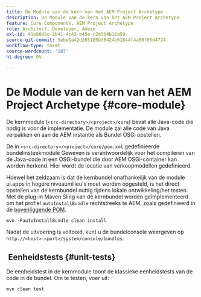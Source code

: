 ```yaml
---
title: De Module van de kern van het AEM Project Archetype
description: De Module van de kern van het AEM Project Archetype
feature: Core Components, AEM Project Archetype
role: Architect, Developer, Admin
exl-id: 49e80d8c-2b41-4c42-b45e-c2e3b4b16a59
source-git-commit: 3ebe1a42d265185b36424b01844f4a00f05d4724
workflow-type: tm+mt
source-wordcount: '187'
ht-degree: 0%

---
```


# De Module van de kern van het AEM Project Archetype {#core-module}

De kernmodule (`<src-directory>/<project>/core`) bevat alle Java-code die nodig is voor de implementatie. De module zal alle code van Java verpakken en aan de AEM instantie als Bundel OSGi opstellen.

De in `<src-directory>/<project>/core/pom.xml` gedefinieerde bundelinsteekmodule Geweven is verantwoordelijk voor het compileren van de Java-code in een OSGi-bundel die door AEM OSGi-container kan worden herkend. Hier wordt de locatie van verkoopmodellen gedefinieerd.

Hoewel het zeldzaam is dat de kernbundel onafhankelijk van de module ui.apps in hogere niveaumilieu&#39;s moet worden opgesteld, is het direct opstellen van de kernbundel nuttig tijdens lokale ontwikkeling/het testen. Met de plug-in Maven Sling kan de kernbundel worden geïmplementeerd om het profiel `autoInstallBundle` rechtstreeks te AEM, zoals gedefinieerd in de [bovenliggende POM](/help/developing/archetype/using.md#parent-pom).

```shell
mvn -PautoInstallBundle clean install
```

Nadat de uitvoering is voltooid, kunt u de bundelconsole weergeven op `http://<host>:<port>/system/console/bundles`.

##  Eenheidstests {#unit-tests}

De eenheidstest in de kernmodule toont de klassieke eenheidstests van de code in de bundel. Om te testen, voer uit:

```shell
mvn clean test
```
